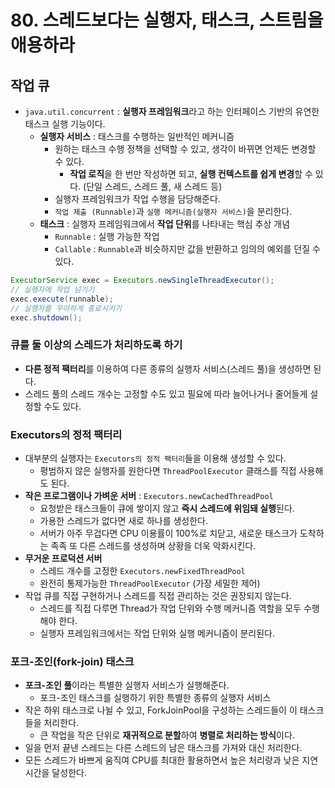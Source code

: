 # 80. 스레드보다는 실행자, 태스크, 스트림을 애용하라
## 작업 큐
- `java.util.concurrent` : **실행자 프레임워크**라고 하는 인터페이스 기반의 유연한 태스크 실행 기능이다.
    - **실행자 서비스** : 태스크를 수행하는 일반적인 메커니즘
        - 원하는 태스크 수행 정책을 선택할 수 있고, 생각이 바뀌면 언제든 변경할 수 있다.
            - **작업 로직**을 한 번만 작성하면 되고, **실행 컨텍스트를 쉽게 변경**할 수 있다. (단일 스레드, 스레드 풀, 새 스레드 등)
        - 실행자 프레임워크가 작업 수행을 담당해준다.
        - `작업 제출 (Runnable)`과 `실행 메커니즘(실행자 서비스)`을 분리한다.
    - **태스크** : 실행자 프레임워크에서 **작업 단위**를 나타내는 핵심 추상 개념
        - `Runnable` : 실행 가능한 작업
        - `Callable` : `Runnable`과 비슷하지만 값을 반환하고 임의의 예외를 던질 수 있다.
```java
ExecutorService exec = Executors.newSingleThreadExecutor();
// 실행자에 작업 넘기기
exec.execute(runnable);
// 실행자를 우아하게 종료시키기
exec.shutdown();
```

### 큐를 둘 이상의 스레드가 처리하도록 하기
- **다른 정적 팩터리**를 이용하여 다른 종류의 실행자 서비스(스레드 풀)을 생성하면 된다.
- 스레드 풀의 스레드 개수는 고정할 수도 있고 필요에 따라 늘어나거나 줄어들게 설정할 수도 있다.

### Executors의 정적 팩터리
- 대부분의 실행자는 `Executors의 정적 팩터리`들을 이용해 생성할 수 있다.
    - 평범하지 않은 실행자를 원한다면 `ThreadPoolExecutor` 클래스를 직접 사용해도 된다.
- **작은 프로그램이나 가벼운 서버** : `Executors.newCachedThreadPool`
    - 요청받은 태스크들이 큐에 쌓이지 않고 **즉시 스레드에 위임돼 실행**된다.
    - 가용한 스레드가 없다면 새로 하나를 생성한다.
    - 서버가 아주 무겁다면 CPU 이용률이 100%로 치닫고, 새로운 태스크가 도착하는 족족 또 다른 스레드를 생성하며 상황을 더욱 악화시킨다.
- **무거운 프로덕션 서버**
    - 스레드 개수를 고정한 `Executors.newFixedThreadPool`
    - 완전히 통제가능한 `ThreadPoolExecutor` (가장 세밀한 제어)
- 작업 큐를 직접 구현하거나 스레드를 직접 관리하는 것은 권장되지 않는다.
    - 스레드를 직접 다루면 Thread가 작업 단위와 수행 메커니즘 역할을 모두 수행해야 한다.
    - 실행자 프레임워크에서는 작업 단위와 실행 메커니즘이 분리된다.

### 포크-조인(fork-join) 태스크
- **포크-조인 풀**이라는 특별한 실행자 서비스가 실행해준다.
    - 포크-조인 태스크를 실행하기 위한 특별한 종류의 실행자 서비스
- 작은 하위 태스크로 나뉠 수 있고, ForkJoinPool을 구성하는 스레드들이 이 태스크들을 처리한다.
    - 큰 작업을 작은 단위로 **재귀적으로 분할**하여 **병렬로 처리하는 방식**이다.
- 일을 먼저 끝낸 스레드는 다른 스레드의 남은 태스크를 가져와 대신 처리한다.
- 모든 스레드가 바쁘게 움직여 CPU를 최대한 활용하면서 높은 처리량과 낮은 지연시간을 달성한다.

